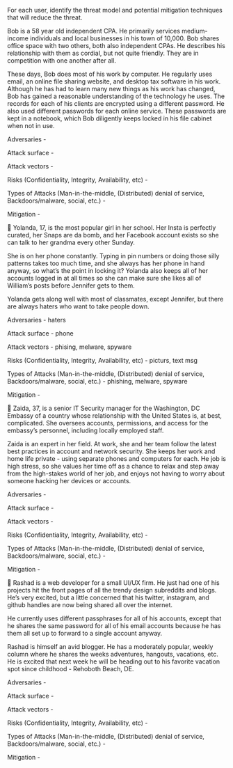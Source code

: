 For each user, identify the threat model and potential mitigation techniques that will reduce the threat.  

Bob is a 58 year old independent CPA.  He primarily services medium-income individuals and local businesses in his town of 10,000.  Bob shares office space with two others, both also independent CPAs.  He describes his relationship with them as cordial, but not quite friendly.  They are in competition with one another after all.  

These days, Bob does most of his work by computer.  He regularly uses email, an online file sharing website, and desktop tax software in his work.  Although he has had to learn many new things as his work has changed, Bob has gained a reasonable understanding of the technology he uses.  The records for each of his clients are encrypted using a different password.  He also used different passwords for each online service.  These passwords are kept in a notebook, which Bob diligently keeps locked in his file cabinet when not in use.

Adversaries - 


Attack surface - 


Attack vectors -


Risks (Confidentiality, Integrity, Availability, etc) -


Types of Attacks (Man-in-the-middle, (Distributed) denial of service, Backdoors/malware, social, etc.) - 


Mitigation -


Yolanda, 17, is the most popular girl in her school.  Her Insta is perfectly curated, her Snaps are da bomb, and her Facebook account exists so she can talk to her grandma every other Sunday.  

She is on her phone constantly.  Typing in pin numbers or doing those silly patterns takes too much time, and she always has her phone in hand anyway, so what’s the point in locking it?  Yolanda also keeps all of her accounts logged in at all times so she can make sure she likes all of William’s posts before Jennifer gets to them.  

Yolanda gets along well with most of classmates, except Jennifer, but there are always haters who want to take people down.

Adversaries - 
haters

Attack surface - 
phone

Attack vectors -
phising, melware, spyware

Risks (Confidentiality, Integrity, Availability, etc) -
picturs, text msg

Types of Attacks (Man-in-the-middle, (Distributed) denial of service, Backdoors/malware, social, etc.) - phishing, melware, spyware


Mitigation -


Zaida, 37, is a senior IT Security manager for the Washington, DC Embassy of a country whose relationship with the United States is, at best, complicated.  She oversees accounts, permissions, and access for the embassy’s personnel, including locally employed staff.  

Zaida is an expert in her field.  At work, she and her team follow the latest best practices in account and network security.  She keeps her work and home life private - using separate phones and computers for each.  He job is high stress, so she values her time off as a chance to relax and step away from the high-stakes world of her job, and enjoys not having to worry about someone hacking her devices or accounts.  

Adversaries - 


Attack surface - 


Attack vectors -


Risks (Confidentiality, Integrity, Availability, etc) -


Types of Attacks (Man-in-the-middle, (Distributed) denial of service, Backdoors/malware, social, etc.) - 


Mitigation -




Rashad is a web developer for a small UI/UX firm.  He just had one of his projects hit the front pages of all the trendy design subreddits and blogs.  He’s very excited, but a little concerned that his twitter, instagram, and github handles are now being shared all over the internet.  

He currently uses different passphrases for all of his accounts, except that he shares the same password for all of his email accounts because he has them all set up to forward to a single account anyway.  

Rashad is himself an avid blogger.  He has a moderately popular, weekly column where he shares the weeks adventures, hangouts, vacations, etc.  He is excited that next week he will be heading out to his favorite vacation spot since childhood - Rehoboth Beach, DE.

Adversaries - 


Attack surface - 


Attack vectors -


Risks (Confidentiality, Integrity, Availability, etc) -


Types of Attacks (Man-in-the-middle, (Distributed) denial of service, Backdoors/malware, social, etc.) - 


Mitigation -




